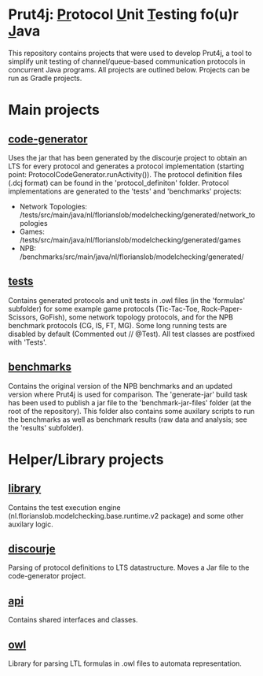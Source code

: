 # Prut4j: <ins>Pr</ins>otocol <ins>U</ins>nit <ins>T</ins>esting fo(u)r <ins>J</ins>ava

This repository contains projects that were used to develop Prut4j, a tool to simplify unit testing of channel/queue-based communication protocols in concurrent Java programs. All projects are outlined below. Projects can be run as Gradle projects. 

# Main projects
## <ins>code-generator</ins>
Uses the jar that has been generated by the discourje project to obtain an LTS for every protocol and generates a protocol implementation (starting point: ProtocolCodeGenerator.runActivity()). The protocol definition files (.dcj format) can be found in the 'protocol_definiton' folder. Protocol implementations are generated to the 'tests' and 'benchmarks' projects:

 - Network Topologies: /tests/src/main/java/nl/florianslob/modelchecking/generated/network_topologies
 - Games: /tests/src/main/java/nl/florianslob/modelchecking/generated/games
 - NPB: /benchmarks/src/main/java/nl/florianslob/modelchecking/generated/

## <ins>tests</ins>
Contains generated protocols and unit tests in .owl files (in the 'formulas' subfolder) for some example game protocols (Tic-Tac-Toe, Rock-Paper-Scissors, GoFish), some network topology protocols, and for the NPB benchmark protocols (CG, IS, FT, MG). Some long running tests are disabled by default (Commented out // @Test). All test classes are postfixed with 'Tests'.

## <ins>benchmarks</ins>
Contains the original version of the NPB benchmarks and an updated version where Prut4j is used for comparison. The 'generate-jar' build task has been used to publish a jar file to the 'benchmark-jar-files' folder (at the root of the repository). This folder also contains some auxilary scripts to run the benchmarks as well as benchmark results (raw data and analysis; see the 'results' subfolder).

# Helper/Library projects

## <ins>library</ins>
Contains the test execution engine (nl.florianslob.modelchecking.base.runtime.v2 package) and some other auxilary logic.

## <ins>discourje</ins>
Parsing of protocol definitions to LTS datastructure. Moves a Jar file to the code-generator project. 

## <ins>api</ins>
Contains shared interfaces and classes.

## <ins>owl</ins>
Library for parsing LTL formulas in .owl files to automata representation.
